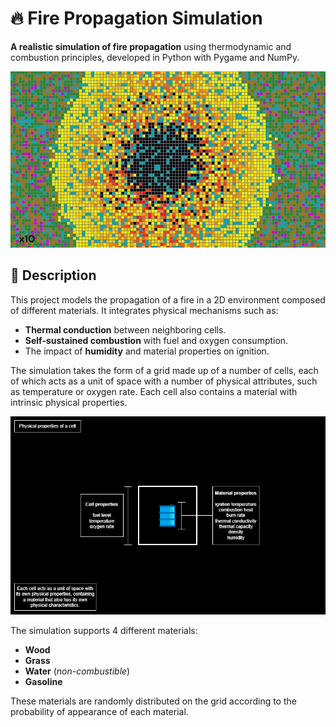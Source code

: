 # 🔥 Fire Propagation Simulation
**A realistic simulation of fire propagation** using thermodynamic and combustion principles, developed in Python with Pygame and NumPy.

[![Watch the video](/assets/readme/thumbnail.png)](https://youtu.be/OmK2kF2qTYU?si=1zg0MunhyuBElVxR)

## 📜 Description
This project models the propagation of a fire in a 2D environment composed of different materials. It integrates physical mechanisms such as:
- **Thermal conduction** between neighboring cells.
- **Self-sustained combustion** with fuel and oxygen consumption.
- The impact of **humidity** and material properties on ignition.

The simulation takes the form of a grid made up of a number of cells, each of which acts as a unit of space with a number of physical attributes, such as temperature or oxygen rate. Each cell also contains a material with intrinsic physical properties. 

![Cell](/assets/readme/cell.png)

The simulation supports 4 different materials:
- **Wood**
- **Grass**
- **Water** (_non-combustible_)
- **Gasoline**

These materials are randomly distributed on the grid according to the probability of appearance of each material.